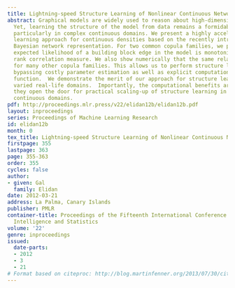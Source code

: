 ```yaml
---
title: Lightning-speed Structure Learning of Nonlinear Continuous Networks
abstract: Graphical models are widely used to reason about high-dimensional domains.
  Yet, learning the structure of the model from data remains a formidable challenge,
  particularly in complex continuous domains. We present a highly accelerated structure
  learning approach for continuous densities based on the recently introduced copula
  Bayesian network representation. For two common copula families, we prove that the
  expected likelihood of a building block edge in the model is monotonic in Spearman’s
  rank correlation measure. We also show numerically that the same relationship holds
  for many other copula families. This allows us to perform structure learning while
  bypassing costly parameter estimation as well as explicit computation of the log-likelihood
  function.  We demonstrate the merit of our approach for structure learning in three
  varied real-life domains.  Importantly, the computational benefits are such that
  they open the door for practical scaling-up of structure learning in complex nonlinear
  continuous domains.
pdf: http://proceedings.mlr.press/v22/elidan12b/elidan12b.pdf
layout: inproceedings
series: Proceedings of Machine Learning Research
id: elidan12b
month: 0
tex_title: Lightning-speed Structure Learning of Nonlinear Continuous Networks
firstpage: 355
lastpage: 363
page: 355-363
order: 355
cycles: false
author:
- given: Gal
  family: Elidan
date: 2012-03-21
address: La Palma, Canary Islands
publisher: PMLR
container-title: Proceedings of the Fifteenth International Conference on Artificial
  Intelligence and Statistics
volume: '22'
genre: inproceedings
issued:
  date-parts:
  - 2012
  - 3
  - 21
# Format based on citeproc: http://blog.martinfenner.org/2013/07/30/citeproc-yaml-for-bibliographies/
---
```

